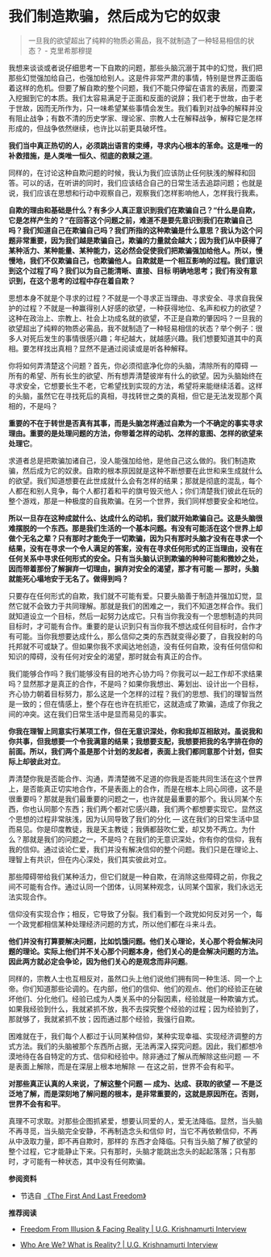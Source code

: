 # 我们制造欺骗，然后成为它的奴隶


> 一旦我的欲望超出了纯粹的物质必需品，我不就制造了一种轻易相信的状态？   - 克里希那穆提

<!-- ![寻找一个诚实的人](/img/Diogenes.png "寻找一个诚实的人") -->

我想来谈谈或者说仔细思考一下自欺的问题，那些头脑沉溺于其中的幻觉，我们把那些幻觉强加给自己，也强加给别人。这是件非常严肃的事情，特别是世界正面临着这样的危机。但要了解自欺的整个问题，我们不能只停留在语言的表层，而要深入挖掘到它的本质。我们太容易满足于正面和反面的说辞；我们老于世故，由于老于世故，因而无所作为，只一味希望某些事情会发生。我们看到对战争的解释并没有阻止战争；有数不清的历史学家、理论家、宗教人士在解释战争，解释它是怎样形成的，但战争依然继续，也许比以前更具破坏性。

**我们当中真正热切的人，必须跳出语言的束缚，寻求内心根本的革命。这是唯一的补救措施，是人类唯一恒久、彻底的救赎之道**。

同样的，在讨论这种自欺问题的时候，我认为我们应该防止任何肤浅的解释和回答。可以的话，在听讲的同时，我们应该结合自己的日常生活去追踪问题；也就是说，我们应该在思想和行动中观察自己，观察我们怎样影响他人，怎样我行我素。

**自欺的理由和基础是什么？有多少人真正意识到我们在欺骗自己？“什么是自欺，它是怎样产生的？”在回答这个问题之前，难道不是要先意识到我们在欺骗自己吗？我们知道自己在欺骗自己吗？我们所指的这种欺骗是什么意思？我认为这个问题非常重要，因为我们越是欺骗自己，欺骗的力量就会越大；因为我们从中获得了某种活力、某种能量、某种能力，这必然会促使我们把欺骗强加给他人。所以，慢慢地，我们不仅欺骗自己，也欺骗他人。自欺就是一个相互影响的过程。我们意识到这个过程了吗？我们以为自己能清晰、直接、目标 明确地思考；我们有没有意识到，在这个思考的过程中存在着自欺？**

思想本身不就是个寻求的过程？不就是一个寻求正当理由、寻求安全、寻求自我保护的过程？不就是一种赢得别人好感的欲望，一种获得地位、名声和权力的欲望？这种在政治上、宗教上、社会上功成名就的欲望，不正是自欺的肇因吗？一旦我的欲望超出了纯粹的物质必需品，我不就制造了一种轻易相信的状态？举个例子：很多人对死后发生的事情很感兴趣；年纪越大，就越感兴趣。我们想要知道其中的真相。要怎样找出真相？显然不是通过阅读或是听各种解释。

你将如何弄清楚这个问题？首先，你必须彻底净化你的头脑，清除所有的障碍 — 所有的希望、所有长生的欲望、所有想弄清楚彼岸有什么的欲望。因为头脑始终在寻求安全，它想要长生不老，它希望找到实现的方法，希望将来能继续活着。这样的头脑，虽然它在寻找死后的真相，寻找转世之类的真相，但它是无法发现那个真相的，不是吗？

**重要的不在于转世是否真有其事，而是头脑怎样通过自欺为一个不确定的事实寻求理由。重要的是处理问题的方法，你带着怎样的动机、怎样的意图、怎样的欲望来处理它**。

求道者总是把欺骗加诸自己，没人能强加给他，是他自己这么做的。我们制造欺骗，然后成为它的奴隶。自欺的根本原因就是这种不断想要在此世和来生成就什么的欲望。我们知道想要在此世成就什么会有怎样的结果；那就是彻底的混乱，每个人都在和别人竞争，每个人都打着和平的旗号毁灭他人；你们清楚我们彼此在玩的整个游戏，那是一种极度的自我欺骗。在另一个世界，我们同样想要安全和地位。

**所以一旦存在这种成就什么、达成什么的动机，我们就开始欺骗自己。这是头脑很难摆脱的一个东西。那是我们生活的一个基本问题。有没有可能活在这个世界上却做个无名之辈？只有那时才能免于一切欺骗，因为只有那时头脑才没有在寻求一个结果，没有在寻求一个令人满足的答案，没有在寻求任何形式的正当理由，没有在任何关系中寻求任何形式的安全。只有当头脑认识到欺骗的种种可能和微妙之处，因而带着那份了解摒弃一切理由，摒弃对安全的渴望，那才有可能 — 那时，头脑就能死心塌地安于无名了。做得到吗？**

只要存在任何形式的自欺，我们就不可能有爱。只要头脑善于制造并强加幻觉，显然它就不会致力于共同理解。那就是我们的困难之一，我们不知道怎样合作。我们就知道设立一个目标，然后一起努力达成它。只有当你我没有一个思想制造的共同目标时，才可能有合作。重要的是认识到只有当你我不想达成任何目标时，合作才有可能。当你我想要达成什么，那么信仰之类的东西就变得必要了，自我投射的乌托邦就不可或缺了。但如果你我不求闻达地创造，没有任何自欺，没有任何信仰和知识的障碍，没有任何对安全的渴望，那时就会有真正的合作。

我们能够合作吗？我们能够没有目的地齐心协力吗？你我可以一起工作却不求结果吗？显然那才是真正的合作，不是吗？如果你我想出、筹划出、设计出一个目标，齐心协力朝着目标努力，那么这是一个怎样的过程？我们的思想、我们的理智当然是一致的；但在情感上，整个存在也许在抗拒它，这就造成了欺骗，造成了你我之间的冲突。这在我们日常生活中是显而易见的事实。

**你我在理智上同意实行某项工作，但在无意识深处，你和我却互相敌对。虽说我和你共事，但我想要一个令我满意的结果；我想要支配，我想要把我的名字排在你的前面。所以，我们两个虽是那个计划的发起者，表面上我们都同意那个计划，但实际上却彼此对立**。

弄清楚你我是否能合作、沟通，弄清楚微不足道的你我是否能共同生活在这个世界上，是否能真正切实地合作，不是表面上的合作，而是在根本上同心同德，这不是很重要吗？那就是我们最重要的问题之一，也许就是最重要的那个。我认同某个东西，你也认同那个东西；我们两个都对它感兴趣，我们两个都想要实现它。显然这个思想的过程非常肤浅，因为认同导致了我们的分化 — 这在我们的日常生活中显而易见。你是印度教徒，我是天主教徒；我俩都鼓吹仁爱，却又势不两立。为什么？那就是我们的问题之一，不是吗？在我们的无意识深处，你有你的信仰，我有我的信仰。通过谈论仁爱，我们并没有解决信仰的整个问题。我们只是在理论上、理智上有共识，但在内心深处，我们其实彼此对立。

那些障碍带给我们某种活力，但它们就是一种自欺，在消除这些障碍之前，你我之间不可能有合作。通过认同一个团体，认同某种观念，认同某个国家，我们永远无法实现合作。

信仰没有实现合作；相反，它导致了分裂。我们看到一个政党如何反对另一个，每一个政党都相信某种处理经济问题的方式，所以他们都在斗来斗去。

**他们并没有打算要解决问题，比如饥饿问题。他们关心理论，关心那个将会解决问题的理论。实际上他们并不关心那个问题本身，他们关心的是会解决问题的方法。因此两方就必定会争论，因为他们关心的是观念而非问题**。

同样的，宗教人士也互相反对，虽然口头上他们说他们拥有同一种生活、同一个上帝。你们知道那些论调的。在内部，他们的信仰、他们的观点、他们的经验正在破坏他们、分化他们。经验已成为人类关系中的分裂因素，经验就是一种欺骗方式。如果我经验到什么，我就紧抓不放，我不去探究整个经验的过程；因为经验到了，那就够了，我就紧抓不放；因而通过那个经验，我强行自欺。

困难就在于，我们每个人都过于认同某种信仰，某种实现幸福、实现经济调整的方式方法。我们的头脑被那个东西所占据，无法再深入探究问题。因此，我们都想冷漠地待在各自特定的方式、信仰和经验中。除非通过了解从而解除这些问题 — 不是表面上解除，而是在深层上根本地解除 — 在这之前，世界不会有和平。

**对那些真正认真的人来说，了解这整个问题 — 成为、达成、获取的欲望 — 不是泛泛地了解，而是深刻地了解问题的根本，是非常重要的，这就是原因所在。否则，世界不会有和平**。

真理不可求取。对那些企图抓紧爱，想要认同爱的人，爱无法降临。显然，当头脑不再寻觅，当头脑完全安静，不再制造念头和信仰 时，当它不再依赖信仰，不再从中汲取力量，即不再自欺时，那样的 东西才会降临。只有当头脑了解了欲望的整个过程，它才能静止下来。只有那时，头脑才能跳出念头的起起落落；只有那时，才可能有一种状态，其中没有任何欺骗。

**参阅资料**

- 节选自 [《The First And Last Freedom》](https://selfdefinition.org/krishnamurti/Jiddu_Krishnamurt_The_First_And_Last_Freedom.pdf)

**推荐阅读**

<!-- 真理照亮真理。 - 卢克莱修 -->

- [Freedom From Illusion & Facing Reality | U.G. Krishnamurti Interview](https://www.youtube.com/watch?v=9_sHrqk7Ezw&list=PLJGnfFmap7N9BTHNv4mIaqgyv-Co1K0Sy&index=2)

- [Who Are We? What is Reality? | U.G. Krishnamurti Interview](https://www.youtube.com/watch?v=6Bf5TX05pc8&list=PLJGnfFmap7N9BTHNv4mIaqgyv-Co1K0Sy&index=6&t=676s)


